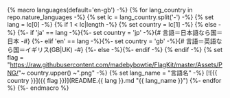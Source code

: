 {% macro languages(default='en-gb') -%}
{% for lang_country in repo.nature_languages -%}
{% set lc = lang_country.split('-') -%}
{% set lang = lc[0] -%}
{% if 1 < lc|length -%}
    {% set country = lc[1] -%}
{% else -%}
    {%- if   'ja' == lang -%}{%- set country = 'jp' -%}{# 言語＝日本語なら国＝日本 -#}
    {%- elif 'en' == lang -%}{%- set country = 'gb' -%}{# 言語＝英語なら国＝イギリス(GB|UK) -#}
    {%- else -%}{%- endif -%}
{% endif -%}
{% set flag = "https://raw.githubusercontent.com/madebybowtie/FlagKit/master/Assets/PNG/"~ country.upper() ~".png" -%}
{% set lang_name = "言語名" -%}
[![{{ country }}]({{ flag }})](README.{{ lang }}.md "{{ lang_name }}")
{%- endfor %}
{%- endmacro %}

